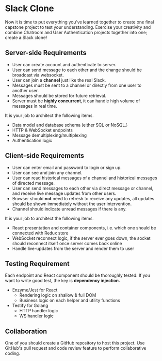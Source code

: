 # Slack Clone

Now it is time to put everything you've learned together to create one final capstone project to test your understanding. Exercise your creativity and combine Chatroom and User Authentication projects together into one; create a Slack clone!

## Server-side Requirements

* User can create account and authenticate to server.
* User can send message to each other and the change should be broadcast via websocket.
* User can join a **channel** just like the real Slack.
* Messages must be sent to a channel or directly from one user to another user.
* Messages should be stored for future retrieval.
* Server must be **highly concurrent**, it can handle high volume of messages in real time.

It is your job to architect the following items.

* Data model and database schema \(either SQL or NoSQL.\)
* HTTP & WebSocket endpoints
* Message demultiplexing/multiplexing
* Authentication logic

## **Client-side Requirements**

* User can enter email and password to login or sign up.
* User can see and join any channel.
* User can read historical messages of a channel and historical messages of directed message.
* User can send messages to each other via direct message or channel, and receive live message updates from other users.
* Browser should **not** need to refresh to receive any updates, all updates should be shown immediately without the user intervention. 
* Channel should indicate unread messages if there is any.

It is your job to architect the following items.

* React presentation and container components, i.e. which one should be connected with Redux store
* WebSocket reconnect logic, if the server ever goes down, the socket should reconnect itself once server comes back online
* Handle live-updates from the server and render them to user

## Testing Requirement

Each endpoint and React component should be thoroughly tested. If you want to write good test, the key is **dependency injection.**

* Enzyme/Jest for React
  * Rendering logic on shallow & full DOM
  * Business logic on each helper and utility functions
* Testify for Golang
  * HTTP handler logic
  * WS handler logic

## Collaboration

One of you should create a GitHub repository to host this project. Use GitHub's pull request and code review feature to perform collaborative coding. 



